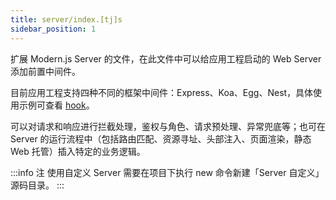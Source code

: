 ```yaml
---
title: server/index.[tj]s
sidebar_position: 1
---
```


扩展 Modern.js Server 的文件，在此文件中可以给应用工程启动的 Web Server 添加前置中间件。

目前应用工程支持四种不同的框架中间件：Express、Koa、Egg、Nest，具体使用示例可查看 [hook](/docs/apis/app/runtime/web-server/hook)。

可以对请求和响应进行拦截处理，鉴权与角色、请求预处理、异常兜底等；也可在 Server 的运行流程中（包括路由匹配、资源寻址、头部注入、页面渲染，静态 Web 托管）插入特定的业务逻辑。

:::info 注
使用自定义 Server 需要在项目下执行 new 命令新建「Server 自定义」源码目录。
:::
